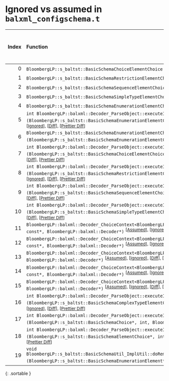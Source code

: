 # Ignored vs assumed in `balxml_configschema.t`

<script src="../sorttable.js"></script>

|   Index | Function                                                                                                                                                                                                                                                                                                                                             |   Difference in number of lines |   Function size difference in bytes |   Number of lines in assumed build | Number of bytes in assumed build   |   Number of lines in ignored build | Number of bytes in ignored build   |
|--------:|:-----------------------------------------------------------------------------------------------------------------------------------------------------------------------------------------------------------------------------------------------------------------------------------------------------------------------------------------------------|--------------------------------:|------------------------------------:|-----------------------------------:|:-----------------------------------|-----------------------------------:|:-----------------------------------|
|       0 | `BloombergLP::s_baltst::BasicSchemaChoiceElementChoice::selectionName() const` <sup>\[[Assumed](0-assume)\], \[[Ignored](0-none)\], \[[Diff](0.diff.html)\], \[[Prettier Diff](0-diff.html)\]                                                                                                                                                        |                               3 |                                   0 |                                 32 | 4,410,544                          |                                 32 | 4,410,768                          |
|       1 | `BloombergLP::s_baltst::BasicSchemaRestrictionElementChoice::selectionName() const` <sup>\[[Assumed](1-assume)\], \[[Ignored](1-none)\], \[[Diff](1.diff.html)\], \[[Prettier Diff](1-diff.html)\]                                                                                                                                                   |                               3 |                                   0 |                                 32 | 4,396,352                          |                                 32 | 4,396,592                          |
|       2 | `BloombergLP::s_baltst::BasicSchemaSequenceElementChoice::selectionName() const` <sup>\[[Assumed](2-assume)\], \[[Ignored](2-none)\], \[[Diff](2.diff.html)\], \[[Prettier Diff](2-diff.html)\]                                                                                                                                                      |                               3 |                                   0 |                                 32 | 4,433,376                          |                                 32 | 4,433,600                          |
|       3 | `BloombergLP::s_baltst::BasicSchemaSimpleTypeElementChoice::selectionName() const` <sup>\[[Assumed](3-assume)\], \[[Ignored](3-none)\], \[[Diff](3.diff.html)\], \[[Prettier Diff](3-diff.html)\]                                                                                                                                                    |                               3 |                                   0 |                                 32 | 4,401,552                          |                                 32 | 4,401,776                          |
|       4 | `BloombergLP::s_baltst::BasicSchemaEnumerationElementChoice::selectionName() const` <sup>\[[Assumed](4-assume)\], \[[Ignored](4-none)\], \[[Diff](4.diff.html)\], \[[Prettier Diff](4-diff.html)\]                                                                                                                                                   |                               1 |                                   0 |                                 32 | 4,391,504                          |                                 32 | 4,391,744                          |
|       5 | `int BloombergLP::balxml::Decoder_ParseObject::executeImp<BloombergLP::s_baltst::BasicSchemaEnumerationElementChoice>(BloombergLP::s_baltst::BasicSchemaEnumerationElementChoice*, int, BloombergLP::bdlat_TypeCategory::Choice)` <sup>\[[Assumed](5-assume)\], \[[Ignored](5-none)\], \[[Diff](5.diff.html)\], \[[Prettier Diff](5-diff.html)\]     |                               1 |                                   0 |                                704 | 4,271,056                          |                                704 | 4,271,184                          |
|       6 | `BloombergLP::s_baltst::BasicSchemaEnumerationElementChoice::operator=(BloombergLP::s_baltst::BasicSchemaEnumerationElementChoice const&)` <sup>\[[Assumed](6-assume)\], \[[Ignored](6-none)\], \[[Diff](6.diff.html)\], \[[Prettier Diff](6-diff.html)\]                                                                                            |                              -1 |                                   0 |                                176 | 4,390,208                          |                                176 | 4,390,448                          |
|       7 | `int BloombergLP::balxml::Decoder_ParseObject::executeImp<BloombergLP::s_baltst::BasicSchemaChoiceElementChoice>(BloombergLP::s_baltst::BasicSchemaChoiceElementChoice*, int, BloombergLP::bdlat_TypeCategory::Choice)` <sup>\[[Assumed](7-assume)\], \[[Ignored](7-none)\], \[[Diff](7.diff.html)\], \[[Prettier Diff](7-diff.html)\]               |                              -1 |                                   0 |                                736 | 4,312,624                          |                                736 | 4,312,832                          |
|       8 | `int BloombergLP::balxml::Decoder_ParseObject::executeImp<BloombergLP::s_baltst::BasicSchemaRestrictionElementChoice>(BloombergLP::s_baltst::BasicSchemaRestrictionElementChoice*, int, BloombergLP::bdlat_TypeCategory::Choice)` <sup>\[[Assumed](8-assume)\], \[[Ignored](8-none)\], \[[Diff](8.diff.html)\], \[[Prettier Diff](8-diff.html)\]     |                              -1 |                                   0 |                                736 | 4,268,592                          |                                736 | 4,268,720                          |
|       9 | `int BloombergLP::balxml::Decoder_ParseObject::executeImp<BloombergLP::s_baltst::BasicSchemaSequenceElementChoice>(BloombergLP::s_baltst::BasicSchemaSequenceElementChoice*, int, BloombergLP::bdlat_TypeCategory::Choice)` <sup>\[[Assumed](9-assume)\], \[[Ignored](9-none)\], \[[Diff](9.diff.html)\], \[[Prettier Diff](9-diff.html)\]           |                              -1 |                                   0 |                                736 | 4,293,984                          |                                736 | 4,294,160                          |
|      10 | `int BloombergLP::balxml::Decoder_ParseObject::executeImp<BloombergLP::s_baltst::BasicSchemaSimpleTypeElementChoice>(BloombergLP::s_baltst::BasicSchemaSimpleTypeElementChoice*, int, BloombergLP::bdlat_TypeCategory::Choice)` <sup>\[[Assumed](10-assume)\], \[[Ignored](10-none)\], \[[Diff](10.diff.html)\], \[[Prettier Diff](10-diff.html)\]   |                              -1 |                                   0 |                                736 | 4,266,176                          |                                736 | 4,266,304                          |
|      11 | `BloombergLP::balxml::Decoder_ChoiceContext<BloombergLP::s_baltst::BasicSchemaRestrictionElementChoice>::parseSubElement(char const*, BloombergLP::balxml::Decoder*)` <sup>\[[Assumed](11-assume)\], \[[Ignored](11-none)\], \[[Diff](11.diff.html)\], \[[Prettier Diff](11-diff.html)\]                                                             |                              -1 |                                 -16 |                                816 | 4,278,560                          |                                832 | 4,278,688                          |
|      12 | `BloombergLP::balxml::Decoder_ChoiceContext<BloombergLP::s_baltst::BasicSchemaSimpleTypeElementChoice>::parseSubElement(char const*, BloombergLP::balxml::Decoder*)` <sup>\[[Assumed](12-assume)\], \[[Ignored](12-none)\], \[[Diff](12.diff.html)\], \[[Prettier Diff](12-diff.html)\]                                                              |                              -1 |                                 -16 |                                816 | 4,284,496                          |                                832 | 4,284,640                          |
|      13 | `BloombergLP::balxml::Decoder_ChoiceContext<BloombergLP::s_baltst::BasicSchemaChoice>::parseSubElement(char const*, BloombergLP::balxml::Decoder*)` <sup>\[[Assumed](13-assume)\], \[[Ignored](13-none)\], \[[Diff](13.diff.html)\], \[[Prettier Diff](13-diff.html)\]                                                                               |                              -2 |                                 -16 |                                848 | 4,325,888                          |                                864 | 4,326,112                          |
|      14 | `BloombergLP::balxml::Decoder_ChoiceContext<BloombergLP::s_baltst::BasicSchemaComplexTypeElementChoice>::parseSubElement(char const*, BloombergLP::balxml::Decoder*)` <sup>\[[Assumed](14-assume)\], \[[Ignored](14-none)\], \[[Diff](14.diff.html)\], \[[Prettier Diff](14-diff.html)\]                                                             |                              -2 |                                 -16 |                                848 | 4,319,904                          |                                864 | 4,320,112                          |
|      15 | `BloombergLP::balxml::Decoder_ChoiceContext<BloombergLP::s_baltst::BasicSchemaElementChoice>::parseSubElement(char const*, BloombergLP::balxml::Decoder*)` <sup>\[[Assumed](15-assume)\], \[[Ignored](15-none)\], \[[Diff](15.diff.html)\], \[[Prettier Diff](15-diff.html)\]                                                                        |                              -2 |                                 -16 |                                848 | 4,298,288                          |                                864 | 4,298,480                          |
|      16 | `int BloombergLP::balxml::Decoder_ParseObject::executeImp<BloombergLP::s_baltst::BasicSchemaComplexTypeElementChoice>(BloombergLP::s_baltst::BasicSchemaComplexTypeElementChoice*, int, BloombergLP::bdlat_TypeCategory::Choice)` <sup>\[[Assumed](16-assume)\], \[[Ignored](16-none)\], \[[Diff](16.diff.html)\], \[[Prettier Diff](16-diff.html)\] |                              -2 |                                 -16 |                                768 | 4,291,520                          |                                784 | 4,291,680                          |
|      17 | `int BloombergLP::balxml::Decoder_ParseObject::executeImp<BloombergLP::s_baltst::BasicSchemaChoice>(BloombergLP::s_baltst::BasicSchemaChoice*, int, BloombergLP::bdlat_TypeCategory::Choice)` <sup>\[[Assumed](17-assume)\], \[[Ignored](17-none)\], \[[Diff](17.diff.html)\], \[[Prettier Diff](17-diff.html)\]                                     |                              -3 |                                 -16 |                                768 | 4,262,384                          |                                784 | 4,262,496                          |
|      18 | `int BloombergLP::balxml::Decoder_ParseObject::executeImp<BloombergLP::s_baltst::BasicSchemaElementChoice>(BloombergLP::s_baltst::BasicSchemaElementChoice*, int, BloombergLP::bdlat_TypeCategory::Choice)` <sup>\[[Assumed](18-assume)\], \[[Ignored](18-none)\], \[[Diff](18.diff.html)\], \[[Prettier Diff](18-diff.html)\]                       |                              -3 |                                 -16 |                                768 | 4,296,656                          |                                784 | 4,296,832                          |
|      19 | `void BloombergLP::s_baltst::BasicSchemaUtil_ImplUtil::doRemoveAnnotations<BloombergLP::s_baltst::BasicSchemaEnumerationElement>(BloombergLP::s_baltst::BasicSchemaEnumerationElement*)` <sup>\[[Assumed](19-assume)\], \[[Ignored](19-none)\], \[[Diff](19.diff.html)\], \[[Prettier Diff](19-diff.html)\]                                          |                              -8 |                                 -32 |                                192 | 4,252,256                          |                                224 | 4,252,336                          |
{: .sortable }

